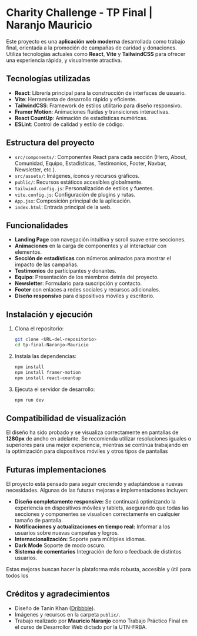 # Charity Challenge - TP Final | Naranjo Mauricio

Este proyecto es una **aplicación web moderna** desarrollada como trabajo final, orientada a la promoción de campañas de caridad y donaciones. Utiliza tecnologías actuales como **React**, **Vite** y **TailwindCSS** para ofrecer una experiencia rápida, y visualmente atractiva.

## Tecnologías utilizadas

- **React**: Librería principal para la construcción de interfaces de usuario.
- **Vite**: Herramienta de desarrollo rápido y eficiente.
- **TailwindCSS**: Framework de estilos utilitario para diseño responsivo.
- **Framer Motion**: Animaciones fluidas y transiciones interactivas.
- **React CountUp**: Animación de estadísticas numéricas.
- **ESLint**: Control de calidad y estilo de código.

## Estructura del proyecto

- `src/components/`: Componentes React para cada sección (Hero, About, Comunidad, Equipo, Estadísticas, Testimonios, Footer, Navbar, Newsletter, etc.).
- `src/assets/`: Imágenes, íconos y recursos gráficos.
- `public/`: Recursos estáticos accesibles globalmente.
- `tailwind.config.js`: Personalización de estilos y fuentes.
- `vite.config.js`: Configuración de plugins y rutas.
- `App.jsx`: Composición principal de la aplicación.
- `index.html`: Entrada principal de la web.

## Funcionalidades

- **Landing Page** con navegación intuitiva y scroll suave entre secciones.
- **Animaciones** en la carga de componentes y al interactuar con elementos.
- **Sección de estadísticas** con números animados para mostrar el impacto de las campañas.
- **Testimonios** de participantes y donantes.
- **Equipo**: Presentación de los miembros detrás del proyecto.
- **Newsletter**: Formulario para suscripción y contacto.
- **Footer** con enlaces a redes sociales y recursos adicionales.
- **Diseño responsivo** para dispositivos móviles y escritorio.

## Instalación y ejecución

1. Clona el repositorio:
   ```sh
   git clone <URL-del-repositorio>
   cd tp-final-Naranjo-Mauricio
   ```
2. Instala las dependencias:
   ```sh
   npm install
   npm install framer-motion
   npm install react-countup
   ```
3. Ejecuta el servidor de desarrollo:
   ```sh
   npm run dev
   ```

## Compatibilidad de visualización

El diseño ha sido probado y se visualiza correctamente en pantallas de **1280px** de ancho en adelante. Se recomienda utilizar resoluciones iguales o superiores para una mejor experiencia, mientras se continúa trabajando en la optimización para dispositivos móviles y otros tipos de pantallas

## Futuras implementaciones

El proyecto está pensado para seguir creciendo y adaptándose a nuevas necesidades. Algunas de las futuras mejoras e implementaciones incluyen:

- **Diseño completamente responsive:** Se continuará optimizando la experiencia en dispositivos móviles y tablets, asegurando que todas las secciones y componentes se visualicen correctamente en cualquier tamaño de pantalla.
- **Notificaciones y actualizaciones en tiempo real:** Informar a los usuarios sobre nuevas campañas y logros.
- **Internacionalización:** Soporte para múltiples idiomas.
- **Dark Mode** Soporte de modo oscuro.
- **Sistema de comentarios** Integración de foro o feedback de distintos usuarios.

Estas mejoras buscan hacer la plataforma más robusta, accesible y útil para todos los

## Créditos y agradecimientos

- Diseño de Tanin Khan ([Dribbble](https://dribbble.com/Tanin_ui)).
- Imágenes y recursos en la carpeta `public/`.
- Trabajo realizado por **Mauricio Naranjo** como Trabajo Práctico Final en el curso de Desarrollor Web dictado por la UTN-FRBA.
